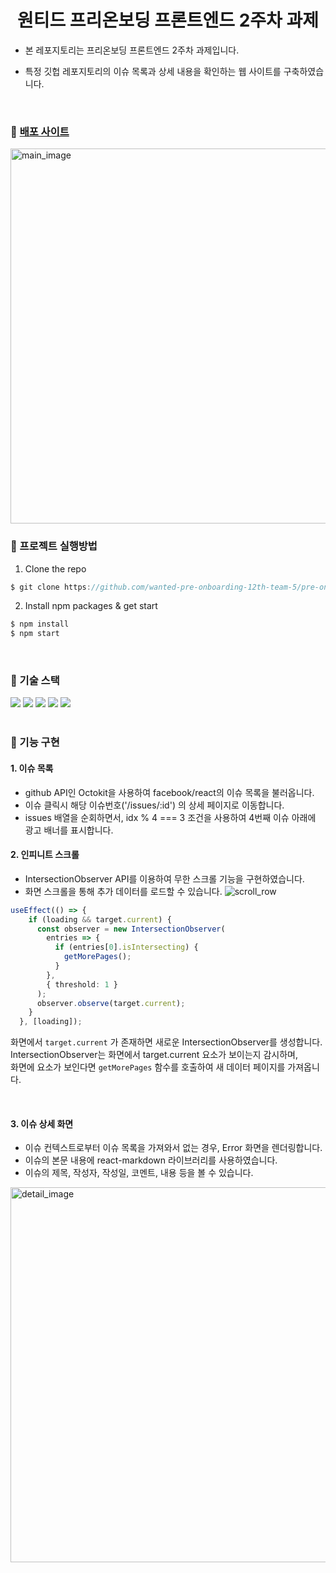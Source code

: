 <div align='center'>
  <h1>원티드 프리온보딩 프론트엔드  2주차 과제</h1>
</div>

- 본 레포지토리는 프리온보딩 프론트엔드 2주차 과제입니다.
- 특정 깃헙 레포지토리의 이슈 목록과 상세 내용을 확인하는 웹 사이트를 구축하였습니다.

  <br />

### 📎 [배포 사이트](https://wanted-pre-onboarding-12th-2.vercel.app/)
<image width="600" alt="main_image" src="https://github.com/dbwlgp1yng/wanted-pre-onboarding-frontend/assets/126330595/d1c62b82-bfac-4a7c-b358-ddbd89f65cda" />

<br />

### 📌 프로젝트 실행방법

1. Clone the repo

```javascript
$ git clone https://github.com/wanted-pre-onboarding-12th-team-5/pre-onboarding-12th-2-5.git
```

2. Install npm packages & get start

```javascript
$ npm install
$ npm start
```

<br />

### 📌 기술 스택
<div>
  <img src="https://img.shields.io/badge/react-61DAFB?style=flat&logo=react&logoColor=white">
  <img src="https://img.shields.io/badge/typescript-3178C6?style=flat&logo=typescript&logoColor=white">
  <img src="https://img.shields.io/badge/styled components-DB7093?style=flat&logo=styledcomponents&logoColor=white">
  <img src="https://img.shields.io/badge/axios-5A29E4?style=flat&logo=axios&logoColor=white">
  <img src="https://img.shields.io/badge/react router-CA4245?style=flat&logo=react router&logoColor=white">
</div>

<br />

### 📌 기능 구현

#### 1. 이슈 목록 
- github API인 Octokit을 사용하여 facebook/react의 이슈 목록을 불러옵니다.
- 이슈 클릭시 해당 이슈번호('/issues/:id') 의 상세 페이지로 이동합니다.
- issues 배열을 순회하면서, idx % 4 === 3 조건을 사용하여 4번째 이슈 아래에 광고 배너를 표시합니다. 

 
#### 2. 인피니트 스크롤
- IntersectionObserver API를 이용하여 무한 스크롤 기능을 구현하였습니다.
- 화면 스크롤을 통해 추가 데이터를 로드할 수 있습니다.
![scroll_row](https://github.com/dbwlgp1yng/wanted-pre-onboarding-12th-2/assets/126330595/c03721ab-a8aa-4270-8619-6ebe281cf474)



```ts
useEffect(() => {
    if (loading && target.current) {
      const observer = new IntersectionObserver(
        entries => {
          if (entries[0].isIntersecting) {
            getMorePages();
          }
        },
        { threshold: 1 }
      );
      observer.observe(target.current);
    }
  }, [loading]);
```
화면에서 ```target.current``` 가 존재하면 새로운 IntersectionObserver를 생성합니다.
IntersectionObserver는 화면에서 target.current 요소가 보이는지 감시하며, <br />
화면에 요소가 보인다면 ```getMorePages``` 함수를 호출하여 새 데이터 페이지를 가져옵니다.


<br />

#### 3. 이슈 상세 화면
- 이슈 컨텍스트로부터 이슈 목록을 가져와서 없는 경우, Error 화면을 렌더링합니다. 
- 이슈의 본문 내용에 react-markdown 라이브러리를 사용하였습니다.
- 이슈의 제목, 작성자, 작성일, 코멘트, 내용 등을 볼 수 있습니다.
<img width="600" alt="detail_image" src="https://github.com/dbwlgp1yng/wanted-pre-onboarding-12th-2/assets/126330595/8ca24068-d068-4b6e-b368-bb581540aed6" />

